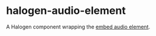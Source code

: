 # halogen-audio-element

A Halogen component wrapping the [embed audio element](https://developer.mozilla.org/en-US/docs/Web/HTML/Element/audio).

